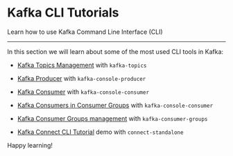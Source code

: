 Kafka CLI Tutorials
===================

Learn how to use Kafka Command Line Interface (CLI)

* * *

In this section we will learn about some of the most used CLI tools in Kafka:

*   [Kafka Topics Management](https://github.com/AbdoMusk/Apache-Kafka/blob/main/3-%20Kafka%20CLI%20Tutorials/1-%20Kafka%20Topics%20CLI%20Tutorial.md) with `kafka-topics`
    
*   [Kafka Producer](https://github.com/AbdoMusk/Apache-Kafka/blob/main/3-%20Kafka%20CLI%20Tutorials/2-%20Kafka%20Producer%20CLI%20Tutorial.md) with `kafka-console-producer`
    
*   [Kafka Consumer](https://github.com/AbdoMusk/Apache-Kafka/blob/main/3-%20Kafka%20CLI%20Tutorials/3-%20Kafka%20Consumer%20CLI%20Tutorial.md) with `kafka-console-consumer`
    
*   [Kafka Consumers in Consumer Groups](https://github.com/AbdoMusk/Apache-Kafka/blob/main/3-%20Kafka%20CLI%20Tutorials/4-%20Kafka%20Consumers%20in%20Group%20CLI%20Tutorial.md) with `kafka-console-consumer`
    
*   [Kafka Consumer Groups management](https://github.com/AbdoMusk/Apache-Kafka/blob/main/3-%20Kafka%20CLI%20Tutorials/5-%20Kafka%20Consumer%20Group%20Management%20CLI%20Tutorial.md) with `kafka-consumer-groups`
    
*   [Kafka Connect CLI Tutorial](https://github.com/AbdoMusk/Apache-Kafka/blob/main/3-%20Kafka%20CLI%20Tutorials/6-%20Kafka%20Connect%20CLI%20Tutorial.md) demo with `connect-standalone`
    

Happy learning!